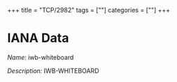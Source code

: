 +++
title = "TCP/2982"
tags = [""]
categories = [""]
+++

# IANA Data

_Name:_ iwb-whiteboard

_Description:_ IWB-WHITEBOARD

